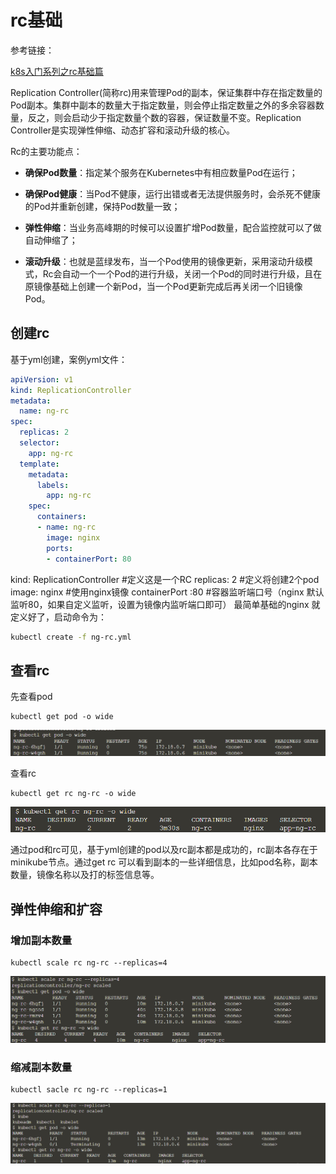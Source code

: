 # rc基础

参考链接：

[k8s入门系列之rc基础篇](http://www.21yunwei.com/archives/6818)

Replication Controller(简称rc)用来管理Pod的副本，保证集群中存在指定数量的Pod副本。集群中副本的数量大于指定数量，则会停止指定数量之外的多余容器数量，反之，则会启动少于指定数量个数的容器，保证数量不变。Replication Controller是实现弹性伸缩、动态扩容和滚动升级的核心。

Rc的主要功能点：

- **确保Pod数量**：指定某个服务在Kubernetes中有相应数量Pod在运行；

- **确保Pod健康**：当Pod不健康，运行出错或者无法提供服务时，会杀死不健康的Pod并重新创建，保持Pod数量一致；

- **弹性伸缩**：当业务高峰期的时候可以设置扩增Pod数量，配合监控就可以了做自动伸缩了；
- **滚动升级**：也就是蓝绿发布，当一个Pod使用的镜像更新，采用滚动升级模式，Rc会自动一个一个Pod的进行升级，关闭一个Pod的同时进行升级，且在原镜像基础上创建一个新Pod，当一个Pod更新完成后再关闭一个旧镜像Pod。

## 创建rc

基于yml创建，案例yml文件：

```yaml
apiVersion: v1  
kind: ReplicationController  
metadata:  
  name: ng-rc
spec:  
  replicas: 2
  selector:  
    app: ng-rc 
  template:   
    metadata:  
      labels:  
        app: ng-rc
    spec:  
      containers:  
      - name: ng-rc 
        image: nginx  
        ports:  
        - containerPort: 80 
```

kind: ReplicationController #定义这是一个RC
replicas: 2 #定义将创建2个pod
image: nginx #使用nginx镜像
containerPort :80 #容器监听端口号（nginx 默认监听80，如果自定义监听，设置为镜像内监听端口即可）
最简单基础的nginx 就定义好了，启动命令为：

```sh
kubectl create -f ng-rc.yml
```

## 查看rc

先查看pod

```
kubectl get pod -o wide
```

![image-20211010072818440](Imag/image-20211010072818440.png)

查看rc

```
kubectl get rc ng-rc -o wide
```

![image-20211010073111305](Imag/image-20211010073111305.png)

通过pod和rc可见，基于yml创建的pod以及rc副本都是成功的，rc副本各存在于minikube节点。通过get rc 可以看到副本的一些详细信息，比如pod名称，副本数量，镜像名称以及打的标签信息等。

## 弹性伸缩和扩容

### 增加副本数量

```
kubectl scale rc ng-rc --replicas=4
```

![image-20211010073736824](Imag/image-20211010073736824.png)

###  缩减副本数量

```
kubectl sacle rc ng-rc --replicas=1
```

![image-20211010074010122](Imag/image-20211010074010122.png)